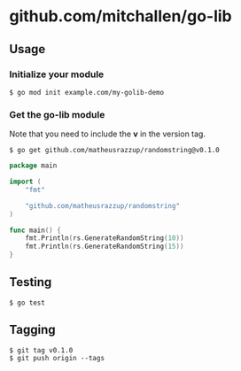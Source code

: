 # github.com/mitchallen/go-lib

## Usage

### Initialize your module

```
$ go mod init example.com/my-golib-demo
```

### Get the go-lib module

Note that you need to include the **v** in the version tag.

```
$ go get github.com/matheusrazzup/randomstring@v0.1.0
```

```go
package main

import (
    "fmt"

    "github.com/matheusrazzup/randomstring"
)

func main() {
    fmt.Println(rs.GenerateRandomString(10))
    fmt.Println(rs.GenerateRandomString(15))
}
```

## Testing

```
$ go test
```

## Tagging

```
$ git tag v0.1.0
$ git push origin --tags
```
